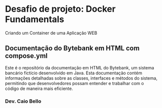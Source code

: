 # Desafio de projeto: Docker Fundamentals
Criando um Container de uma Aplicação WEB

## Documentação do Bytebank em HTML com compose.yml
Este é o repositório da documentação em HTML do Bytebank, um sistema bancário fictício desenvolvido em Java. Esta documentação contém informações detalhadas sobre as classes, interfaces e métodos do sistema, permitindo que desenvolvedores possam entender e trabalhar com o código de maneira mais eficiente.


### Dev. Caio Bello
